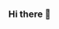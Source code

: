 ### Hi there 👋

<!-- <a href="https://app.daily.dev/gadjacobs"><img src="https://github.com/gadjacobs/gadjacobs/blob/main/devcard.svg" width="400" alt="Gad Jacob's Dev Card"/></a>-->

<!--
**gadjacobs/gadjacobs** is a ✨ _special_ ✨ repository because its `README.md` (this file) appears on your GitHub profile.

Here are some ideas to get you started:

- 🔭 I’m currently working on ...
- 🌱 I’m currently learning ...
- 👯 I’m looking to collaborate on ...
- 🤔 I’m looking for help with ...
- 💬 Ask me about ...
- 📫 How to reach me: ...
- 😄 Pronouns: ...
- ⚡ Fun fact: ...
-->

